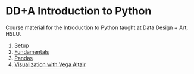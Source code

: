 # DD+A Introduction to Python

Course material for the Introduction to Python taught at Data Design + Art, HSLU. 

1. [Setup](./01_Setup/)
2. [Fundamentals](./02_Fundamentals/)
3. [Pandas](./03_Pandas/)
4. [Visualization with Vega Altair](./04_Visualization_Vega_Altair/)